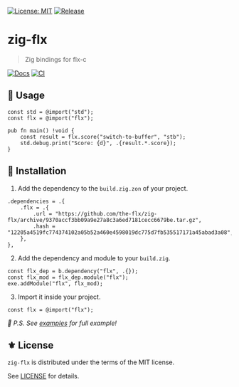 [![License: MIT](https://img.shields.io/badge/License-MIT-green.svg)](https://opensource.org/licenses/MIT)
[![Release](https://img.shields.io/github/tag/the-flx/zig-flx.svg?label=release&logo=github)](https://github.com/the-flx/zig-flx/releases/latest)

# zig-flx
> Zig bindings for flx-c

[![Docs](https://github.com/the-flx/zig-flx/actions/workflows/docs.yml/badge.svg)](https://github.com/the-flx/zig-flx/actions/workflows/docs.yml)
[![CI](https://github.com/the-flx/zig-flx/actions/workflows/test.yml/badge.svg)](https://github.com/the-flx/zig-flx/actions/workflows/test.yml)

## 🔧 Usage

```zig
const std = @import("std");
const flx = @import("flx");

pub fn main() !void {
    const result = flx.score("switch-to-buffer", "stb");
    std.debug.print("Score: {d}", .{result.*.score});
}
```

## 💾 Installation

1. Add the dependency to the `build.zig.zon` of your project.

```zig
.dependencies = .{
    .flx = .{
        .url = "https://github.com/the-flx/zig-flx/archive/9370accf3bb09a9e27a8c3a6ed7181cecc6679be.tar.gz",
        .hash = "12205a4519fc774374102a05b52a460e4598019dc775d7fb535517171a45abad3a08",
    },
},
```

2. Add the dependency and module to your `build.zig`.

```zig
const flx_dep = b.dependency("flx", .{});
const flx_mod = flx_dep.module("flx");
exe.addModule("flx", flx_mod);
```

3. Import it inside your project.

```zig
const flx = @import("flx");
```

*📝 P.S. See [examples](https://github.com/the-flx/zig-flx/tree/master/examples) for full example!*

## ⚜️ License

`zig-flx` is distributed under the terms of the MIT license.

See [LICENSE](./LICENSE) for details.


<!-- Links -->

[flx]: https://github.com/lewang/flx
